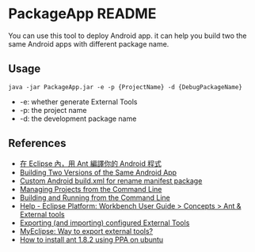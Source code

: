PackageApp README
=============

You can use this tool to deploy Android app. it can help you build two the same Android apps with different package name.

Usage
-------
	java -jar PackageApp.jar -e -p {ProjectName} -d {DebugPackageName}
* -e: whether generate External Tools
* -p: the project name
* -d: the development package name

References
-------
* [在 Eclipse 內，用 Ant 編譯你的 Android 程式](http://ysl-paradise.blogspot.com/2008/09/eclipse-ant-android.html)
* [Building Two Versions of the Same Android App](http://blog.uncommons.org/2010/07/19/building-two-versions-of-the-same-android-app/)
* [Custom Android build.xml for rename manifest package](http://stackoverflow.com/questions/3360349/custom-android-build-xml-for-rename-manifest-package)
* [Managing Projects from the Command Line](http://developer.android.com/guide/developing/projects/projects-cmdline.html)
* [Building and Running from the Command Line](http://developer.android.com/guide/developing/building/building-cmdline.html#ReleaseMode)
* [Help - Eclipse Platform: Workbench User Guide > Concepts > Ant & External tools](http://help.eclipse.org/helios/index.jsp?topic=%2Forg.eclipse.platform.doc.user%2Fconcepts%2Fconcepts-exttools.htm)
* [Exporting (and importing) configured External Tools](http://www.eclipse.org/forums/index.php/m/253635/)
* [MyEclipse: Way to export external tools?](http://www.myeclipseide.com/PNphpBB2-printview-t-11970-start-0.html)
* [How to install ant 1.8.2 using PPA on ubuntu](http://www.ubuntugeek.com/how-to-install-ant-1-8-2-using-ppa-on-ubuntu.html)